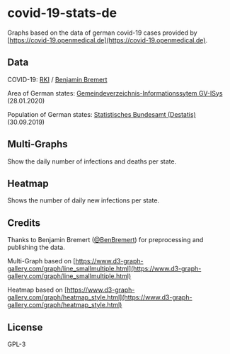 # covid-19-stats-de

Graphs based on the data of german covid-19 cases provided by [https://covid-19.openmedical.de](https://covid-19.openmedical.de).

## Data
COVID-19: [RKI](https://www.rki.de/DE/Content/InfAZ/N/Neuartiges_Coronavirus/Fallzahlen.html) / [Benjamin Bremert](https://covid-19.openmedical.de) 

Area of German states: [Gemeindeverzeichnis-Informationssytem GV-ISys](https://www.statistikportal.de/de/bevoelkerung/flaeche-und-bevoelkerung) (28.01.2020)

Population of German states: [Statistisches Bundesamt (Destatis)](https://www-genesis.destatis.de/genesis/online?sequenz=tabelleErgebnis&selectionname=12411-0021) (30.09.2019)

## Multi-Graphs
Show the daily number of infections and deaths per state.

## Heatmap 
Shows the number of daily new infections per state.

## Credits
Thanks to Benjamin Bremert ([@BenBremert](https://twitter.com/benbremert))  for preprocessing and publishing the data. 

Multi-Graph based on [https://www.d3-graph-gallery.com/graph/line_smallmultiple.html](https://www.d3-graph-gallery.com/graph/line_smallmultiple.html)

Heatmap based on [https://www.d3-graph-gallery.com/graph/heatmap_style.html](https://www.d3-graph-gallery.com/graph/heatmap_style.html)

## License
GPL-3
